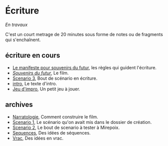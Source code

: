 # Écriture

*En travaux*

C'est un court metrage de 20 minutes sous forme de notes ou de fragments qui s'enchaînent.

## écriture en cours

- [Le manifeste pour souvenirs du futur](manifeste.md), les règles qui guident l'écriture.
- [*Souvenirs du futur*](souvenirs-du-futur.md), Le film.
- [Scenario 3](scenar3.md), Bout de scénario en écriture.
- [intro](intro.md), Le texte d'intro.
- [Jeu d'impro](jeuimpro.md), Un petit jeu à jouer.


## archives

- [Narratologie](narratologie.md), Comment construire le film.
- [Scenario 1](scenar1.md), Le scénario qu'on avait mis dans le dossier de création.
- [Scenario 2](scenar2.md), Le bout de scenario à tester à Mirepoix.
- [Sequences](sequences.md), Des idées de séquences.
- [Vrac](vrac.md), Des idées en vrac.
